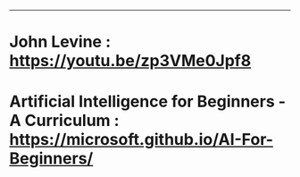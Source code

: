 ------------------------
# John Levine : https://youtu.be/zp3VMe0Jpf8
# Artificial Intelligence for Beginners - A Curriculum : https://microsoft.github.io/AI-For-Beginners/
